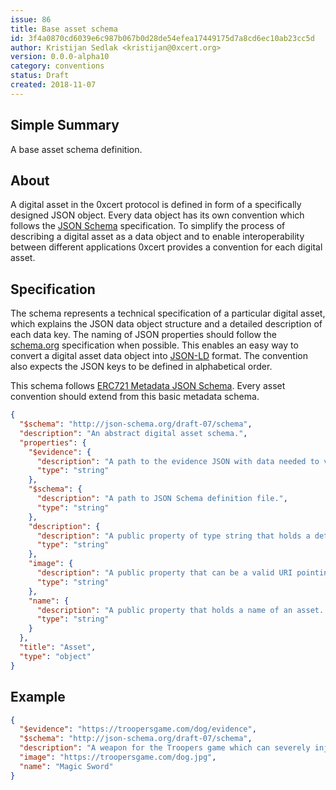```yaml
---
issue: 86
title: Base asset schema
id: 3f4a0870cd6039e6c987b067b0d28de54efea17449175d7a8cd6ec10ab23cc5d
author: Kristijan Sedlak <kristijan@0xcert.org>
version: 0.0.0-alpha10
category: conventions
status: Draft
created: 2018-11-07
---
```


## Simple Summary

A base asset schema definition.

## About

A digital asset in the 0xcert protocol is defined in form of a specifically designed JSON object. Every data object has its own convention which follows the [JSON Schema](http://json-schema.org) specification. To simplify the process of describing a digital asset as a data object and to enable interoperability between different applications 0xcert provides a convention for each digital asset.

## Specification

The schema represents a technical specification of a particular digital asset, which explains the JSON data object structure and a detailed description of each data key. The naming of JSON properties should follow the [schema.org](http://schema.org/) specification when possible. This enables an easy way to convert a digital asset data object into [JSON-LD](https://json-ld.org/) format. The convention also expects the JSON keys to be defined in alphabetical order.

This schema follows [ERC721 Metadata JSON Schema](https://github.com/ethereum/EIPs/blob/master/EIPS/eip-721.md). Every asset convention should extend from this basic metadata schema.

```json
{
  "$schema": "http://json-schema.org/draft-07/schema",
  "description": "An abstract digital asset schema.",
  "properties": {
    "$evidence": {
      "description": "A path to the evidence JSON with data needed to verify the asset.",
      "type": "string"
    },
    "$schema": {
      "description": "A path to JSON Schema definition file.",
      "type": "string"
    },
    "description": {
      "description": "A public property of type string that holds a detailed description of an asset. The property is always required and is limited to 255 characters.",
      "type": "string"
    },
    "image": {
      "description": "A public property that can be a valid URI pointing to a resource with mime type image/* representing the asset to which this NFT represents. Consider making any images at a width between 320 and 1080 pixels and aspect ratio between 1.91:1 and 4:5 inclusive.",
      "type": "string"
    },
    "name": {
      "description": "A public property that holds a name of an asset. This property is required and is limited to 255 characters.",
      "type": "string"
    }
  },
  "title": "Asset",
  "type": "object"
}
```

## Example

```json
{
  "$evidence": "https://troopersgame.com/dog/evidence",
  "$schema": "http://json-schema.org/draft-07/schema",
  "description": "A weapon for the Troopers game which can severely injure the enemy.",
  "image": "https://troopersgame.com/dog.jpg",
  "name": "Magic Sword"
}
```
